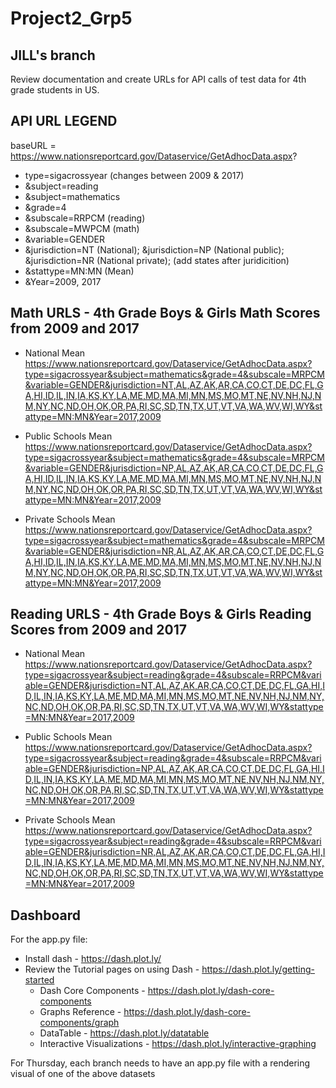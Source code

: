 # Project2_Grp5
## JILL's branch 

Review documentation and create URLs for API calls of test data for 4th grade students in US. 

## API URL LEGEND
baseURL = https://www.nationsreportcard.gov/Dataservice/GetAdhocData.aspx?
* type=sigacrossyear (changes between 2009 & 2017)
* &subject=reading
* &subject=mathematics
* &grade=4
* &subscale=RRPCM (reading)
* &subscale=MWPCM (math)
* &variable=GENDER
* &jurisdiction=NT (National); &jurisdiction=NP (National public); &jurisdiction=NR (National private); (add states after juridicition)
* &stattype=MN:MN (Mean)
* &Year=2009, 2017

## Math URLS - 4th Grade Boys & Girls Math Scores from 2009 and 2017
* National Mean
https://www.nationsreportcard.gov/Dataservice/GetAdhocData.aspx?type=sigacrossyear&subject=mathematics&grade=4&subscale=MRPCM&variable=GENDER&jurisdiction=NT,AL,AZ,AK,AR,CA,CO,CT,DE,DC,FL,GA,HI,ID,IL,IN,IA,KS,KY,LA,ME,MD,MA,MI,MN,MS,MO,MT,NE,NV,NH,NJ,NM,NY,NC,ND,OH,OK,OR,PA,RI,SC,SD,TN,TX,UT,VT,VA,WA,WV,WI,WY&stattype=MN:MN&Year=2017,2009

* Public Schools Mean
https://www.nationsreportcard.gov/Dataservice/GetAdhocData.aspx?type=sigacrossyear&subject=mathematics&grade=4&subscale=MRPCM&variable=GENDER&jurisdiction=NP,AL,AZ,AK,AR,CA,CO,CT,DE,DC,FL,GA,HI,ID,IL,IN,IA,KS,KY,LA,ME,MD,MA,MI,MN,MS,MO,MT,NE,NV,NH,NJ,NM,NY,NC,ND,OH,OK,OR,PA,RI,SC,SD,TN,TX,UT,VT,VA,WA,WV,WI,WY&stattype=MN:MN&Year=2017,2009

* Private Schools Mean
https://www.nationsreportcard.gov/Dataservice/GetAdhocData.aspx?type=sigacrossyear&subject=mathematics&grade=4&subscale=MRPCM&variable=GENDER&jurisdiction=NR,AL,AZ,AK,AR,CA,CO,CT,DE,DC,FL,GA,HI,ID,IL,IN,IA,KS,KY,LA,ME,MD,MA,MI,MN,MS,MO,MT,NE,NV,NH,NJ,NM,NY,NC,ND,OH,OK,OR,PA,RI,SC,SD,TN,TX,UT,VT,VA,WA,WV,WI,WY&stattype=MN:MN&Year=2017,2009


## Reading URLS - 4th Grade Boys & Girls Reading Scores from 2009 and 2017
* National Mean
https://www.nationsreportcard.gov/Dataservice/GetAdhocData.aspx?type=sigacrossyear&subject=reading&grade=4&subscale=RRPCM&variable=GENDER&jurisdiction=NT,AL,AZ,AK,AR,CA,CO,CT,DE,DC,FL,GA,HI,ID,IL,IN,IA,KS,KY,LA,ME,MD,MA,MI,MN,MS,MO,MT,NE,NV,NH,NJ,NM,NY,NC,ND,OH,OK,OR,PA,RI,SC,SD,TN,TX,UT,VT,VA,WA,WV,WI,WY&stattype=MN:MN&Year=2017,2009

* Public Schools Mean
https://www.nationsreportcard.gov/Dataservice/GetAdhocData.aspx?type=sigacrossyear&subject=reading&grade=4&subscale=RRPCM&variable=GENDER&jurisdiction=NP,AL,AZ,AK,AR,CA,CO,CT,DE,DC,FL,GA,HI,ID,IL,IN,IA,KS,KY,LA,ME,MD,MA,MI,MN,MS,MO,MT,NE,NV,NH,NJ,NM,NY,NC,ND,OH,OK,OR,PA,RI,SC,SD,TN,TX,UT,VT,VA,WA,WV,WI,WY&stattype=MN:MN&Year=2017,2009

* Private Schools Mean
https://www.nationsreportcard.gov/Dataservice/GetAdhocData.aspx?type=sigacrossyear&subject=reading&grade=4&subscale=RRPCM&variable=GENDER&jurisdiction=NR,AL,AZ,AK,AR,CA,CO,CT,DE,DC,FL,GA,HI,ID,IL,IN,IA,KS,KY,LA,ME,MD,MA,MI,MN,MS,MO,MT,NE,NV,NH,NJ,NM,NY,NC,ND,OH,OK,OR,PA,RI,SC,SD,TN,TX,UT,VT,VA,WA,WV,WI,WY&stattype=MN:MN&Year=2017,2009


## Dashboard 
For the app.py file:
* Install dash - https://dash.plot.ly/
* Review the Tutorial pages on using Dash - https://dash.plot.ly/getting-started 
    * Dash Core Components - https://dash.plot.ly/dash-core-components
    * Graphs Reference - https://dash.plot.ly/dash-core-components/graph
    * DataTable - https://dash.plot.ly/datatable 
    * Interactive Visualizations - https://dash.plot.ly/interactive-graphing

For Thursday, each branch needs to have an app.py file with a rendering visual of one of the above datasets


